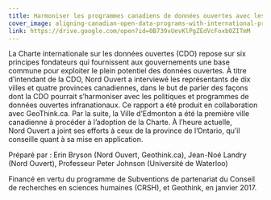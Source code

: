 ```yaml
---
title: Harmoniser les programmes canadiens de données ouvertes avec les pratiques exemplaires internationales (en anglais)
cover_image: aligning-canadian-open-data-programs-with-international-practices.png
link: https://drive.google.com/open?id=0B739vUevKlPgZEdVcFoxb0ZITmM
---
```

La Charte internationale sur les données ouvertes (CDO) repose sur six principes fondateurs qui fournissent aux gouvernements une base commune pour exploiter le plein potentiel des données ouvertes. À titre d’intendant de la CDO, Nord Ouvert a interviewé les représentants de dix villes et quatre provinces canadiennes, dans le but de parler des façons dont la CDO pourrait s’harmoniser avec les politiques et programmes de données ouvertes infranationaux. Ce rapport a été produit en collaboration avec GeoThink.ca. Par la suite, la Ville d’Edmonton a été la première ville canadienne à procéder à l’adoption de la Charte. À l’heure actuelle, Nord Ouvert a joint ses efforts à ceux de la province de l’Ontario, qu’il conseille quant à sa mise en application.

Préparé par : Erin Bryson (Nord Ouvert, Geothink.ca), Jean-Noé Landry (Nord Ouvert), Professeur Peter Johnson (Université de Waterloo)

Financé en vertu du programme de Subventions de partenariat du Conseil de recherches en sciences humaines (CRSH), et Geothink, en janvier 2017.
